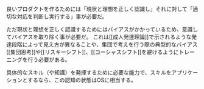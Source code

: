 良いプロダクトを作るためには「現状と理想を正しく認識し」それに対して「適切な対応を判断し実行する」事が必要だ。

ただ現状と理想を正しく認識するためにはバイアスがかかっているため、意識してバイアスを取り除く事が必要だ。
これは[[成人発達理論]]で示されるような発達段階によって見え方が異なることや、集団で考えを行う際の典型的なバイアス[[集団思考]]や[[リスキーシフト]]、[[コーシャスシフト]]を避けるようにトレーニングを行う必要がある。

具体的なスキル（や知識）を発揮するために必要な能力で、スキルをアプリケーションとするなら、この認知の状態はOSに相当する。
